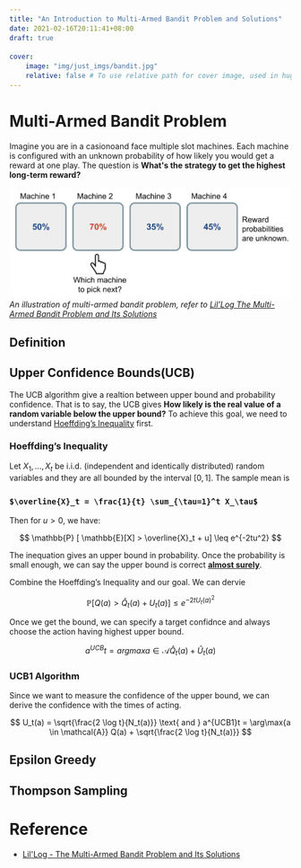 ```yaml
---
title: "An Introduction to Multi-Armed Bandit Problem and Solutions"
date: 2021-02-16T20:11:41+08:00
draft: true

cover:
    image: "img/just_imgs/bandit.jpg"
    relative: false # To use relative path for cover image, used in hugo Page-bundles
---
```


# Multi-Armed Bandit Problem
Imagine you are in a casionoand face multiple slot machines. Each machine is configured with an unknown probability of how likely you would get a reward at one play. The question is **What's the strategy to get the highest long-term reward?**

![](/img/gp/bern_bandit.png)
*An illustration of multi-armed bandit problem, refer to [Lil'Log The Multi-Armed Bandit Problem and Its Solutions](https://lilianweng.github.io/lil-log/2018/01/23/the-multi-armed-bandit-problem-and-its-solutions.html)*

## Definition

## Upper Confidence Bounds(UCB)
The UCB algorithm give a realtion between upper bound and probability confidence. That is to say, the UCB gives **How likely is the real value of a random variable below the upper bound?** To achieve this goal, we need to understand [Hoeffding’s Inequality](https://en.wikipedia.org/wiki/Hoeffding%27s_inequality) first.

### Hoeffding’s Inequality
Let $X_1,…,X_t$ be i.i.d. (independent and identically distributed) random variables and they are all bounded by the interval $[0, 1]$. The sample mean is 

### `$\overline{X}_t = \frac{1}{t} \sum_{\tau=1}^t X_\tau$`

Then for $u > 0$, we have:


$$ \mathbb{P} [ \mathbb{E}[X] > \overline{X}_t + u] \leq e^{-2tu^2} $$

<!-- ![](/img/gp/hoeffding_ineq.png) -->

The inequation gives an upper bound in probability. Once the probability is small enough, we can say the upper bound is correct **[almost surely](https://en.wikipedia.org/wiki/Almost_surely)**.

Combine the Hoeffding’s Inequality and our goal. We can dervie 

$$ \mathbb{P} [ Q(a) > \hat{Q}_t(a) + U_t(a)] \leq e^{-2t{U_t(a)}^2} $$

<!-- ![](/img/gp/ucb_hoeffding.png) -->

Once we get the bound, we can specify a target confidnce and always choose the action having highest upper bound.

$$ a^{UCB}t = argmax{a \in \mathcal{A}} \hat{Q}_t(a) + \hat{U}_t(a) $$

<!-- ![](/img/gp/ucb_algo.png) -->

### UCB1 Algorithm
Since we want to measure the confidence of the upper bound, we can derive the confidence with the times of acting.

$$ U_t(a) = \sqrt{\frac{2 \log t}{N_t(a)}} \text{ and } a^{UCB1}t = \arg\max{a \in \mathcal{A}} Q(a) + \sqrt{\frac{2 \log t}{N_t(a)}} $$

<!-- ![](img/gp/ucb1.png) -->

## Epsilon Greedy

## Thompson Sampling

# Reference
- [Lil'Log - The Multi-Armed Bandit Problem and Its Solutions](https://lilianweng.github.io/lil-log/2018/01/23/the-multi-armed-bandit-problem-and-its-solutions.html)